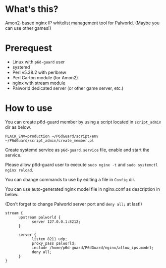 # What's this?
Amon2-based nginx IP whitelist management tool for Palworld.
(Maybe you can use other games!)

# Prerequest
- Linux with `p6d-guard` user
- systemd
- Perl v5.38.2 with perlbrew
- Perl Carton module (for Amon2)
- nginx with stream module
- Palworld dedicated server (or other game server, etc.)

# How to use
You can create p6d-guard member by using a script located in `script_admin` dir as below.
```
PLACK_ENV=production ~/P6dGuard/script/env ~/P6dGuard/script_admin/create_member.pl
```

Create systemd service as `p6d-guard.service` file, enable and start the service.

Please allow p6d-guard user to execute `sudo nginx -t` and `sudo systemctl nginx reload`.

You can change commands to use by editing a file in `Config` dir. 

You can use auto-generated nginx model file in nginx.conf as description in below.

(Don't forget to change Palworld server port and `deny all;` at last!)
```
stream {
      upstream palworld {
            server 127.0.0.1:8212;
      } 

      server {
            listen 8211 udp;
            proxy_pass palworld;
            include /home/p6d-guard/P6dGuard/nginx/allow_ips.model; 
            deny all;
      }
}
```
